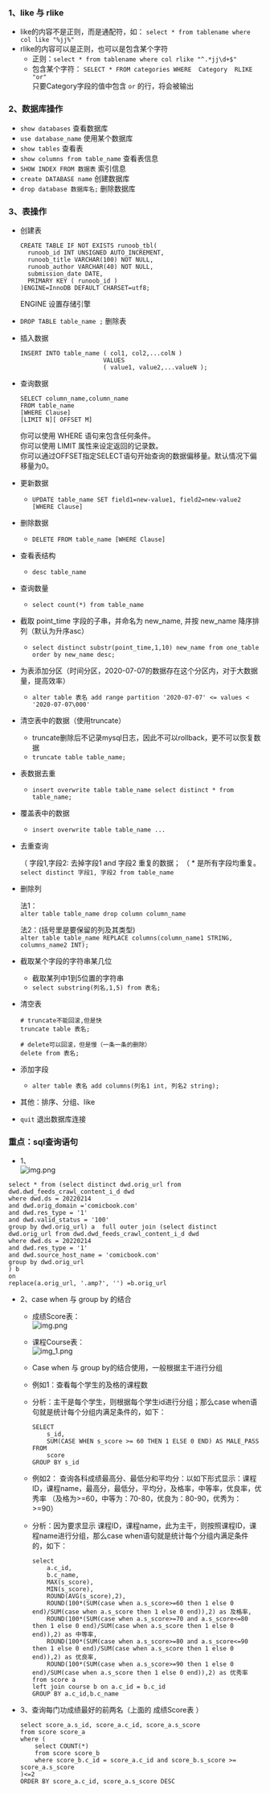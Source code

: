 ### 1、like 与 rlike
- like的内容不是正则，而是通配符，如： `select * from tablename where col like "%jj%"`
- rlike的内容可以是正则，也可以是包含某个字符
    - 正则：`select * from tablename where col rlike "^.*jj\d+$"`
    - 包含某个字符： `SELECT * FROM categories WHERE  Category  RLIKE "or"`  
        只要Category字段的值中包含 `or` 的行，将会被输出
      
### 2、数据库操作
- `show databases`  查看数据库
- `use database_name`   使用某个数据库
- `show tables` 查看表
- `show columns from table_name` 查看表信息
- `SHOW INDEX FROM 数据表` 索引信息
- `create DATABASE name` 创建数据库
- `drop database 数据库名;` 删除数据库
  
### 3、表操作
- 创建表
     ```text
    CREATE TABLE IF NOT EXISTS runoob_tbl(
       runoob_id INT UNSIGNED AUTO_INCREMENT,
       runoob_title VARCHAR(100) NOT NULL,
       runoob_author VARCHAR(40) NOT NULL,
       submission_date DATE,
       PRIMARY KEY ( runoob_id )
    )ENGINE=InnoDB DEFAULT CHARSET=utf8;
    ```
    ENGINE 设置存储引擎
- `DROP TABLE table_name ;` 删除表
- 插入数据
    ```text
    INSERT INTO table_name ( col1, col2,...colN )
                           VALUES
                           ( value1, value2,...valueN );
    ```
- 查询数据
    ```text
    SELECT column_name,column_name
    FROM table_name
    [WHERE Clause]
    [LIMIT N][ OFFSET M]
    ```
    你可以使用 WHERE 语句来包含任何条件。  
    你可以使用 LIMIT 属性来设定返回的记录数。  
    你可以通过OFFSET指定SELECT语句开始查询的数据偏移量。默认情况下偏移量为0。
- 更新数据
    - `UPDATE table_name SET field1=new-value1, field2=new-value2 [WHERE Clause]`
- 删除数据
    - `DELETE FROM table_name [WHERE Clause]`
- 查看表结构
    - `desc table_name`
- 查询数量
    - `select count(*) from table_name`
- 截取 point_time 字段的子串，并命名为 new_name, 并按 new_name 降序排列（默认为升序asc）
    - `select distinct substr(point_time,1,10) new_name from one_table order by new_name desc;`
- 为表添加分区（时间分区，2020-07-07的数据存在这个分区内，对于大数据量，提高效率）
    - `alter table 表名 add range partition '2020-07-07' <= values < '2020-07-07\000'`
- 清空表中的数据（使用truncate）
    - truncate删除后不记录mysql日志，因此不可以rollback，更不可以恢复数据
    - `truncate table table_name;`
- 表数据去重
	- `insert overwrite table table_name select distinct * from table_name;`
- 覆盖表中的数据
    - `insert overwrite table table_name ...`
- 去重查询  

	（ 字段1,字段2: 去掉字段1 and 字段2 重复的数据；
	（ * 是所有字段均重复。  
	`select distinct 字段1, 字段2 from table_name`
  
- 删除列
	
	法1：  
	`alter table table_name drop column column_name`

	法2：(括号里是要保留的列及其类型)  
	`alter table table_name REPLACE columns(column_name1 STRING, columns_name2 INT);` 
  
- 截取某个字段的字符串某几位
	- 截取某列中1到5位置的字符串
	- `select substring(列名,1,5) from 表名;`
    
- 清空表
	```
	# truncate不能回滚,但是快
	truncate table 表名;
	```  
	```
	# delete可以回滚，但是慢（一条一条的删除）
	delete from 表名;
	```

- 添加字段
	- `alter table 表名 add columns(列名1 int, 列名2 string);`

- 其他：排序、分组、like
- `quit` 退出数据库连接

### 重点：sql查询语句
- 1、  
![img.png](1other_sql1.png)
```text
select * from (select distinct dwd.orig_url from dwd.dwd_feeds_crawl_content_i_d dwd
where dwd.ds = 20220214 
and dwd.orig_domain ='comicbook.com'
and dwd.res_type = '1'
and dwd.valid_status = '100'
group by dwd.orig_url) a  full outer join (select distinct dwd.orig_url from dwd.dwd_feeds_crawl_content_i_d dwd
where dwd.ds = 20220214
and dwd.res_type = '1'
and dwd.source_host_name = 'comicbook.com'
group by dwd.orig_url
) b
on 
replace(a.orig_url, '.amp?', '') =b.orig_url
```

- 2、case when 与 group by 的结合
    - 成绩Score表：  
    ![img.png](1score.png)  
    - 课程Course表：  
    ![img_1.png](1course.png)
      
    - Case when 与 group by的结合使用，一般根据主干进行分组
    - 例如1：查看每个学生的及格的课程数
    - 分析：主干是每个学生，则根据每个学生id进行分组；那么case when语句就是统计每个分组内满足条件的，如下：
        ```text
        SELECT 
            s_id,  
            SUM(CASE WHEN s_score >= 60 THEN 1 ELSE 0 END) AS MALE_PASS
        FROM 
            score
        GROUP BY s_id
        ```
      
    - 例如2：
        查询各科成绩最高分、最低分和平均分：以如下形式显示：课程ID，课程name，最高分，最低分，平均分，及格率，中等率，优良率，优秀率 （及格为>=60，中等为：70-80，优良为：80-90，优秀为：>=90）
    - 分析：因为要求显示 课程ID，课程name，此为主干，则按照课程ID，课程name进行分组，那么case when语句就是统计每个分组内满足条件的，如下：
        ```text
        select 
            a.c_id,
            b.c_name,
            MAX(s_score),
            MIN(s_score),
            ROUND(AVG(s_score),2),
            ROUND(100*(SUM(case when a.s_score>=60 then 1 else 0 end)/SUM(case when a.s_score then 1 else 0 end)),2) as 及格率,
            ROUND(100*(SUM(case when a.s_score>=70 and a.s_score<=80 then 1 else 0 end)/SUM(case when a.s_score then 1 else 0 end)),2) as 中等率,
            ROUND(100*(SUM(case when a.s_score>=80 and a.s_score<=90 then 1 else 0 end)/SUM(case when a.s_score then 1 else 0 end)),2) as 优良率,
            ROUND(100*(SUM(case when a.s_score>=90 then 1 else 0 end)/SUM(case when a.s_score then 1 else 0 end)),2) as 优秀率
        from score a 
        left join course b on a.c_id = b.c_id 
        GROUP BY a.c_id,b.c_name
        ```
      
- 3、查询每门功成绩最好的前两名（上面的 成绩Score表 ）
    ```text
    select score_a.s_id, score_a.c_id, score_a.s_score 
    from score score_a
    where (
        select COUNT(*) 
        from score score_b 
        where score_b.c_id = score_a.c_id and score_b.s_score >= score_a.s_score
    )<=2 
    ORDER BY score_a.c_id, score_a.s_score DESC
    ```